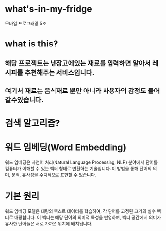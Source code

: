 # what's-in-my-fridge
모바일 프로그래밍 5조
# what is this?
## 해당 프로젝트는 냉장고에있는 재료를 입력하면 알아서 레시피를 추천해주는 서비스입니다.
## 여기서 재료는 음식재료 뿐만 아니라 사용자의 감정도 들어갈수있습니다.


# 검색 알고리즘?

# 워드 임베딩(Word Embedding)
워드 임베딩은 자연어 처리(Natural Language Processing, NLP) 분야에서 단어를 컴퓨터가 이해할 수 있는 벡터 형태로 변환하는 기술입니다. 이 방법을 통해 단어의 의미, 문맥, 유사성을 수치적으로 표현할 수 있습니다.

# 기본 원리
워드 임베딩 모델은 대량의 텍스트 데이터를 학습하여, 각 단어를 고정된 크기의 실수 벡터로 매핑합니다. 이 벡터는 해당 단어의 의미적 특성을 반영하며, 벡터 공간에서 의미가 유사한 단어들은 서로 가까운 위치에 배치됩니다.

